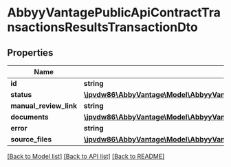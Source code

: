# AbbyyVantagePublicApiContractTransactionsResultsTransactionDto

## Properties
Name | Type | Description | Notes
------------ | ------------- | ------------- | -------------
**id** | **string** |  | 
**status** | [**\jpvdw86\AbbyVantage\Model\AbbyyVantagePublicApiContractTransactionsTransactionStatus**](AbbyyVantagePublicApiContractTransactionsTransactionStatus.md) |  | 
**manual_review_link** | **string** |  | [optional] 
**documents** | [**\jpvdw86\AbbyVantage\Model\AbbyyVantagePublicApiContractTransactionsResultsExtractedDocumentDto[]**](AbbyyVantagePublicApiContractTransactionsResultsExtractedDocumentDto.md) |  | [optional] 
**error** | **string** |  | [optional] 
**source_files** | [**\jpvdw86\AbbyVantage\Model\AbbyyVantagePublicApiContractTransactionsResultsFileDto[]**](AbbyyVantagePublicApiContractTransactionsResultsFileDto.md) |  | [optional] 

[[Back to Model list]](../../README.md#documentation-for-models) [[Back to API list]](../../README.md#documentation-for-api-endpoints) [[Back to README]](../../README.md)


